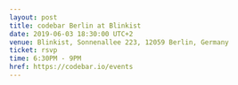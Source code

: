 ```yaml
---
layout: post
title: codebar Berlin at Blinkist
date: 2019-06-03 18:30:00 UTC+2
venue: Blinkist, Sonnenallee 223, 12059 Berlin, Germany
ticket: rsvp
time: 6:30PM - 9PM
href: https://codebar.io/events
---
```

